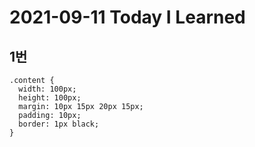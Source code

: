 # 2021-09-11 Today I Learned
## 1번
~~~
.content {
  width: 100px;
  height: 100px;
  margin: 10px 15px 20px 15px;
  padding: 10px;
  border: 1px black;
}
~~~

